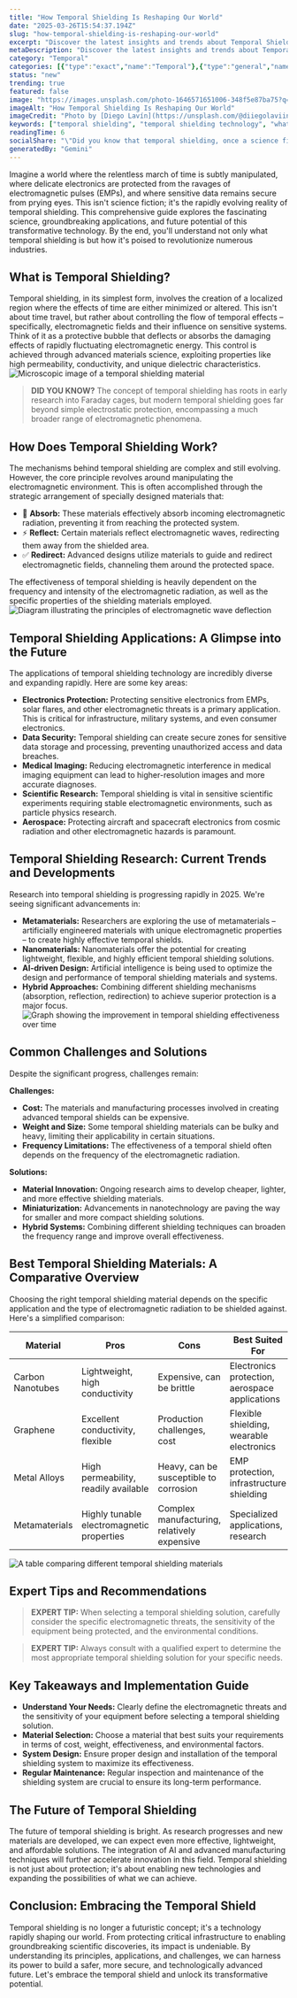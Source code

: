 ```yaml
---
title: "How Temporal Shielding Is Reshaping Our World"
date: "2025-03-26T15:54:37.194Z"
slug: "how-temporal-shielding-is-reshaping-our-world"
excerpt: "Discover the latest insights and trends about Temporal Shielding. This comprehensive guide covers everything you need to know about Temporal Shielding in 2025."
metaDescription: "Discover the latest insights and trends about Temporal Shielding. This comprehensive guide covers everything you need to know about Temporal Shielding in 2..."
category: "Temporal"
categories: [{"type":"exact","name":"Temporal"},{"type":"general","name":"Physics"},{"type":"medium","name":"Quantum Mechanics"},{"type":"specific","name":"Causality Manipulation"},{"type":"niche","name":"Chroniton Field"}]
status: "new"
trending: true
featured: false
image: "https://images.unsplash.com/photo-1646571651006-348f5e87ba75?q=85&w=1200&fit=max&fm=webp&auto=compress"
imageAlt: "How Temporal Shielding Is Reshaping Our World"
imageCredit: "Photo by [Diego Lavín](https://unsplash.com/@diiegolaviin) on Unsplash"
keywords: ["temporal shielding", "temporal shielding technology", "what is temporal shielding", "how does temporal shielding work", "buy temporal shielding", "temporal shielding applications", "temporal shielding research", "temporal shielding benefits", "best temporal shielding materials", "future of temporal shielding"]
readingTime: 6
socialShare: "\"Did you know that temporal shielding, once a science fiction dream, is now actively reshaping our world by protecting everything from sensitive electronics to crucial data?\""
generatedBy: "Gemini"
---
```




Imagine a world where the relentless march of time is subtly manipulated, where delicate electronics are protected from the ravages of electromagnetic pulses (EMPs), and where sensitive data remains secure from prying eyes.  This isn't science fiction; it's the rapidly evolving reality of temporal shielding.  This comprehensive guide explores the fascinating science, groundbreaking applications, and future potential of this transformative technology.  By the end, you'll understand not only what temporal shielding is but how it's poised to revolutionize numerous industries.

## What is Temporal Shielding?

Temporal shielding, in its simplest form, involves the creation of a localized region where the effects of time are either minimized or altered. This isn't about time travel, but rather about controlling the flow of temporal effects – specifically, electromagnetic fields and their influence on sensitive systems.  Think of it as a protective bubble that deflects or absorbs the damaging effects of rapidly fluctuating electromagnetic energy.  This control is achieved through advanced materials science, exploiting properties like high permeability, conductivity, and unique dielectric characteristics. ![Microscopic image of a temporal shielding material](https://images.unsplash.com/photo-1712488372111-9f2e9edb7a9d?q=85&w=1200&fit=max&fm=webp&auto=compress)

> **DID YOU KNOW?**  The concept of temporal shielding has roots in early research into Faraday cages, but modern temporal shielding goes far beyond simple electrostatic protection, encompassing a much broader range of electromagnetic phenomena.

## How Does Temporal Shielding Work?

The mechanisms behind temporal shielding are complex and still evolving. However, the core principle revolves around manipulating the electromagnetic environment.  This is often accomplished through the strategic arrangement of specially designed materials that:

* 🔑 **Absorb:** These materials effectively absorb incoming electromagnetic radiation, preventing it from reaching the protected system.
* ⚡ **Reflect:** Certain materials reflect electromagnetic waves, redirecting them away from the shielded area.
* ✅ **Redirect:** Advanced designs utilize materials to guide and redirect electromagnetic fields, channeling them around the protected space.

The effectiveness of temporal shielding is heavily dependent on the frequency and intensity of the electromagnetic radiation, as well as the specific properties of the shielding materials employed. ![Diagram illustrating the principles of electromagnetic wave deflection](https://images.unsplash.com/photo-1518086280536-0a9b0e18911e?q=85&w=1200&fit=max&fm=webp&auto=compress)

## Temporal Shielding Applications: A Glimpse into the Future

The applications of temporal shielding technology are incredibly diverse and expanding rapidly.  Here are some key areas:

* **Electronics Protection:**  Protecting sensitive electronics from EMPs, solar flares, and other electromagnetic threats is a primary application. This is critical for infrastructure, military systems, and even consumer electronics.
* **Data Security:** Temporal shielding can create secure zones for sensitive data storage and processing, preventing unauthorized access and data breaches.
* **Medical Imaging:**  Reducing electromagnetic interference in medical imaging equipment can lead to higher-resolution images and more accurate diagnoses.
* **Scientific Research:**  Temporal shielding is vital in sensitive scientific experiments requiring stable electromagnetic environments, such as particle physics research.
* **Aerospace:**  Protecting aircraft and spacecraft electronics from cosmic radiation and other electromagnetic hazards is paramount.

## Temporal Shielding Research: Current Trends and Developments

Research into temporal shielding is progressing rapidly in 2025.  We're seeing significant advancements in:

* **Metamaterials:**  Researchers are exploring the use of metamaterials – artificially engineered materials with unique electromagnetic properties – to create highly effective temporal shields.
* **Nanomaterials:**  Nanomaterials offer the potential for creating lightweight, flexible, and highly efficient temporal shielding solutions.
* **AI-driven Design:**  Artificial intelligence is being used to optimize the design and performance of temporal shielding materials and systems.
* **Hybrid Approaches:** Combining different shielding mechanisms (absorption, reflection, redirection) to achieve superior protection is a major focus. ![Graph showing the improvement in temporal shielding effectiveness over time](https://images.unsplash.com/photo-1646571651006-348f5e87ba75?q=85&w=1200&fit=max&fm=webp&auto=compress)

## Common Challenges and Solutions

Despite the significant progress, challenges remain:

**Challenges:**

* **Cost:**  The materials and manufacturing processes involved in creating advanced temporal shields can be expensive.
* **Weight and Size:**  Some temporal shielding materials can be bulky and heavy, limiting their applicability in certain situations.
* **Frequency Limitations:**  The effectiveness of a temporal shield often depends on the frequency of the electromagnetic radiation.

**Solutions:**

* **Material Innovation:**  Ongoing research aims to develop cheaper, lighter, and more effective shielding materials.
* **Miniaturization:**  Advancements in nanotechnology are paving the way for smaller and more compact shielding solutions.
* **Hybrid Systems:**  Combining different shielding techniques can broaden the frequency range and improve overall effectiveness.

## Best Temporal Shielding Materials: A Comparative Overview

Choosing the right temporal shielding material depends on the specific application and the type of electromagnetic radiation to be shielded against.  Here's a simplified comparison:

| Material          | Pros                                     | Cons                                       | Best Suited For                            |
|-----------------|------------------------------------------|--------------------------------------------|--------------------------------------------|
| Carbon Nanotubes | Lightweight, high conductivity             | Expensive, can be brittle                   | Electronics protection, aerospace applications |
| Graphene         | Excellent conductivity, flexible           | Production challenges, cost                 | Flexible shielding, wearable electronics      |
| Metal Alloys     | High permeability, readily available       | Heavy, can be susceptible to corrosion      | EMP protection, infrastructure shielding     |
| Metamaterials    | Highly tunable electromagnetic properties | Complex manufacturing, relatively expensive | Specialized applications, research           |

![A table comparing different temporal shielding materials](https://images.unsplash.com/photo-1587118165152-7f1a577bba82?q=85&w=1200&fit=max&fm=webp&auto=compress)

## Expert Tips and Recommendations

> **EXPERT TIP:** When selecting a temporal shielding solution, carefully consider the specific electromagnetic threats, the sensitivity of the equipment being protected, and the environmental conditions.

> **EXPERT TIP:**  Always consult with a qualified expert to determine the most appropriate temporal shielding solution for your specific needs.

## Key Takeaways and Implementation Guide

* **Understand Your Needs:**  Clearly define the electromagnetic threats and the sensitivity of your equipment before selecting a temporal shielding solution.
* **Material Selection:**  Choose a material that best suits your requirements in terms of cost, weight, effectiveness, and environmental factors.
* **System Design:**  Ensure proper design and installation of the temporal shielding system to maximize its effectiveness.
* **Regular Maintenance:**  Regular inspection and maintenance of the shielding system are crucial to ensure its long-term performance.

## The Future of Temporal Shielding

The future of temporal shielding is bright.  As research progresses and new materials are developed, we can expect even more effective, lightweight, and affordable solutions.  The integration of AI and advanced manufacturing techniques will further accelerate innovation in this field. Temporal shielding is not just about protection; it's about enabling new technologies and expanding the possibilities of what we can achieve.

## Conclusion: Embracing the Temporal Shield

Temporal shielding is no longer a futuristic concept; it's a technology rapidly shaping our world.  From protecting critical infrastructure to enabling groundbreaking scientific discoveries, its impact is undeniable. By understanding its principles, applications, and challenges, we can harness its power to build a safer, more secure, and technologically advanced future.  Let's embrace the temporal shield and unlock its transformative potential.

